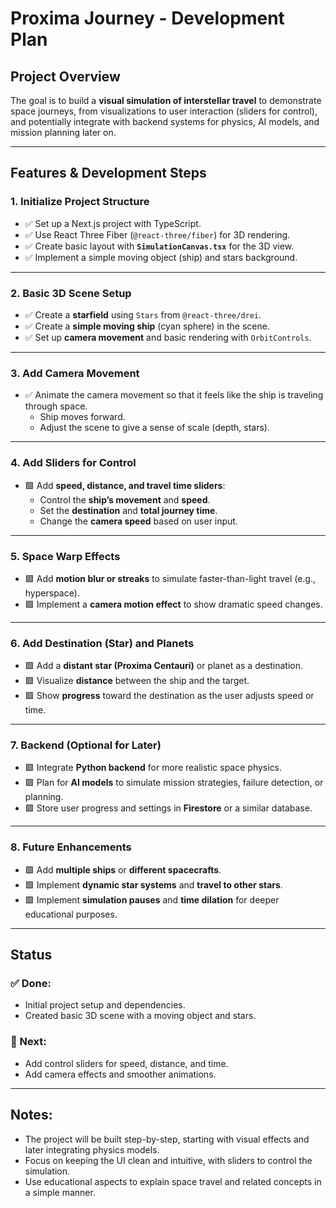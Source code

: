 # Proxima Journey - Development Plan

## Project Overview
The goal is to build a **visual simulation of interstellar travel** to demonstrate space journeys, from visualizations to user interaction (sliders for control), and potentially integrate with backend systems for physics, AI models, and mission planning later on.

---

## Features & Development Steps

### 1. **Initialize Project Structure**
- ✅ Set up a Next.js project with TypeScript.
- ✅ Use React Three Fiber (`@react-three/fiber`) for 3D rendering.
- ✅ Create basic layout with **`SimulationCanvas.tsx`** for the 3D view.
- ✅ Implement a simple moving object (ship) and stars background.

---

### 2. **Basic 3D Scene Setup**
- ✅ Create a **starfield** using `Stars` from `@react-three/drei`.
- ✅ Create a **simple moving ship** (cyan sphere) in the scene.
- ✅ Set up **camera movement** and basic rendering with `OrbitControls`.

---

### 3. **Add Camera Movement**
- ✅ Animate the camera movement so that it feels like the ship is traveling through space.
  - Ship moves forward.
  - Adjust the scene to give a sense of scale (depth, stars).
  
---

### 4. **Add Sliders for Control**
- 🟩 Add **speed, distance, and travel time sliders**:
  - Control the **ship’s movement** and **speed**.
  - Set the **destination** and **total journey time**.
  - Change the **camera speed** based on user input.

---

### 5. **Space Warp Effects**
- 🟩 Add **motion blur or streaks** to simulate faster-than-light travel (e.g., hyperspace).
- 🟩 Implement a **camera motion effect** to show dramatic speed changes.
  
---

### 6. **Add Destination (Star) and Planets**
- 🟩 Add a **distant star (Proxima Centauri)** or planet as a destination.
- 🟩 Visualize **distance** between the ship and the target.
- 🟩 Show **progress** toward the destination as the user adjusts speed or time.

---

### 7. **Backend (Optional for Later)**
- 🟩 Integrate **Python backend** for more realistic space physics.
- 🟩 Plan for **AI models** to simulate mission strategies, failure detection, or planning.
- 🟩 Store user progress and settings in **Firestore** or a similar database.
  
---

### 8. **Future Enhancements**
- 🟩 Add **multiple ships** or **different spacecrafts**.
- 🟩 Implement **dynamic star systems** and **travel to other stars**.
- 🟩 Implement **simulation pauses** and **time dilation** for deeper educational purposes.

---

## Status

### ✅ Done:
- Initial project setup and dependencies.
- Created basic 3D scene with a moving object and stars.

### 🔲 Next:
- Add control sliders for speed, distance, and time.
- Add camera effects and smoother animations.

---

## Notes:
- The project will be built step-by-step, starting with visual effects and later integrating physics models.
- Focus on keeping the UI clean and intuitive, with sliders to control the simulation.
- Use educational aspects to explain space travel and related concepts in a simple manner.
